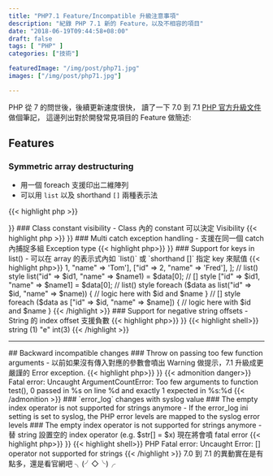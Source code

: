 ```yaml
---
title: "PHP7.1 Feature/Incompatible 升級注意事項"
description: "紀錄 PHP 7.1 新的 Feature，以及不相容的項目"
date: "2018-06-19T09:44:58+08:00"
draft: false
tags: [ "PHP" ]
categories: ["技術"]

featuredImage: "/img/post/php71.jpg"
images: ["/img/post/php71.jpg"]

---
```


PHP 從 7 的問世後，後續更新速度很快， 讀了一下 7.0 到 7.1 [PHP 官方升級文件](http://php.net/manual/en/migration71.new-features.php) 做個筆記， 這邊列出對於開發常見項目的 Feature 做簡述:

## Features
### Symmetric array destructuring
- 用一個 foreach  支援印出二維陣列
- 可以用 `list` 以及 shorthand `[]` 兩種表示法

{{< highlight php >}}
<?php
$data = [
    [1, 'Tom'],
    [2, 'Fred'],
];

// list() style
list($id1, $name1) = $data[0];

// [] style
[$id1, $name1] = $data[0];

// list() style
foreach ($data as list($id, $name)) {
    // logic here with $id and $name
}

// [] style
foreach ($data as [$id, $name]) {
    // logic here with $id and $name
}
{{< /highlight >}}


### Class constant visibility
- Class 內的 constant 可以決定 Visibility

{{< highlight php >}}
<?php
class ConstDemo
{
    const PUBLIC_CONST_A = 1;
    public const PUBLIC_CONST_B = 2;
    protected const PROTECTED_CONST = 3;
    private const PRIVATE_CONST = 4;
}

// public / protected / private
{{< /highlight >}}


### Multi catch exception handling
- 支援在同一個 catch 內捕捉多組 Exception type

{{< highlight php>}}
<?php
try {
    // some code
} catch (FirstException | SecondException $e) {
    // handle first and second exceptions
}
{{< /highlight >}}


### Support for keys in list()
- 可以在 array 的表示式內如 `list()` 或 `shorthand []` 指定 key 來賦值

{{< highlight php>}}
<?php
$data = [
    ["id" => 1, "name" => 'Tom'],
    ["id" => 2, "name" => 'Fred'],
];

// list() style
list("id" => $id1, "name" => $name1) = $data[0];

// [] style
["id" => $id1, "name" => $name1] = $data[0];

// list() style
foreach ($data as list("id" => $id, "name" => $name)) {
    // logic here with $id and $name
}

// [] style
foreach ($data as ["id" => $id, "name" => $name]) {
    // logic here with $id and $name
}
{{< /highlight >}}


### Support for negative string offsets
- String 的 index offset 支援負數


{{< highlight php>}}
<?php
var_dump("abcdef"[-2]);
var_dump(strpos("aabbcc", "b", -3));
{{< /highlight >}}
{{< highlight shell>}}
string (1) "e"
int(3)
{{< /highlight >}}

<hr>

## Backward incompatible changes

### Throw on passing too few function arguments
- 以前如果沒有傳入對應的參數會噴出 Warning 做提示，7.1 升級成更嚴謹的 Error exception.

{{< highlight php>}}
<?php
function test($param){}
test();
{{< /highlight >}}

{{< admonition danger>}}
Fatal error: Uncaught ArgumentCountError: Too few arguments to function test(), 0 passed in %s on line %d and exactly 1 expected in %s:%d
{{< /admonition >}}

### `error_log` changes with syslog value
### The empty index operator is not supported for strings anymore
- If the error_log ini setting is set to syslog, the PHP error levels are mapped to the syslog error levels


### The empty index operator is not supported for strings anymore
- 替 string 設置空的 index operator (e.g. $str[] = $x) 現在將會噴 fatal error


{{< highlight php>}}
<?php

$foo = '';

$foo[] = 'bar';
{{< /highlight >}}
{{< highlight shell>}}
PHP Fatal error: Uncaught Error: [] operator not supported for strings
{{< /highlight >}}

7.0 到 7.1 的異動實在是有點多，還是看官網吧 ╮(╯◇╰)╭
